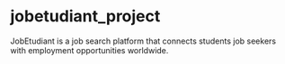 # jobetudiant_project
JobEtudiant is a job search platform that connects students job seekers with employment opportunities worldwide.
